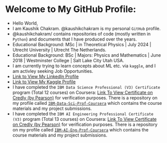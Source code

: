# Welcome to My GitHub Profile:

-  Hello World,
-  I am Kaushik Chakram.  @kaushikchakram is my personal `GitHub` profile.
-  @kaushikchakram/ contains repositories of code (mostly written in `Python`) and documents that I have produced over the years.
-  Educational Background: MSc | in Theoretical Physics | July 2024 | Utrecht University | Utrecht The Netherlands.
-  Educational Background: BSc | Majors: Physics and Mathematics | June 2018 | Westminster College | Salt Lake City Utah USA.
- I am currently trying to learn concepts about ML etc. via `kaggle`, and I am activley seeking Job Opportunities.
- [Link to View My LinkedIn Profile](https://www.linkedin.com/in/kaushik-chakram-suresh/)
- [Link to View My Kaggle Profile](https://www.kaggle.com/kaushikchakram)
- I have completed the `IBM Data Science Professional (V3) Certificate` program (Total 12 courses) on Coursera: [Link To View Certificate on Credly (by Pearson)](https://www.credly.com/badges/43179e45-2ec0-4418-a0af-697fbfb58ee9) for verification purposes. There is a repository on my profile called [`IBM-Data-Sci-Prof-Coursera`](https://github.com/kaushikchakram/IBM-Data-Sci-Prof-Coursera) which contains the course materials and my project submissions.
- I have completed the `IBM AI Engineering Professional Certificate (V3)` program (Total 13 courses) on Coursera: [Link To View Certificate on Credly (by Pearson)](https://www.credly.com/badges/d8371c92-095d-4829-a77f-f9184f0eac7c) for verification purposes. There is a repository on my profile called [`IBM-AI-Eng-Prof-Coursera`](https://github.com/kaushikchakram/IBM-AI-Eng-Prof-Coursera) which contains the course materials and my project submissions.
<!---
kaushikchakram/kaushikchakram is a ✨ special ✨ repository because its `README.md` (this file) appears on your GitHub profile.
You can click the Preview link to take a look at your changes.
--->

